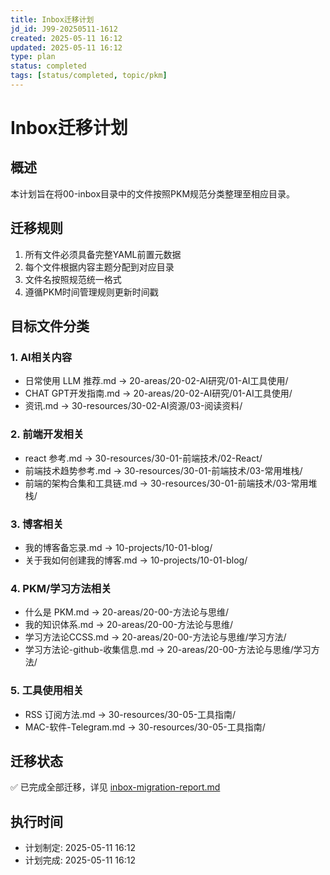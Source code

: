 ```yaml
---
title: Inbox迁移计划
jd_id: J99-20250511-1612
created: 2025-05-11 16:12
updated: 2025-05-11 16:12
type: plan
status: completed
tags: [status/completed, topic/pkm]
---
```


# Inbox迁移计划

## 概述

本计划旨在将00-inbox目录中的文件按照PKM规范分类整理至相应目录。

## 迁移规则

1. 所有文件必须具备完整YAML前置元数据
2. 每个文件根据内容主题分配到对应目录
3. 文件名按照规范统一格式
4. 遵循PKM时间管理规则更新时间戳

## 目标文件分类

### 1. AI相关内容
- 日常使用 LLM 推荐.md → 20-areas/20-02-AI研究/01-AI工具使用/
- CHAT GPT开发指南.md → 20-areas/20-02-AI研究/01-AI工具使用/
- 资讯.md → 30-resources/30-02-AI资源/03-阅读资料/

### 2. 前端开发相关
- react 参考.md → 30-resources/30-01-前端技术/02-React/
- 前端技术趋势参考.md → 30-resources/30-01-前端技术/03-常用堆栈/
- 前端的架构合集和工具链.md → 30-resources/30-01-前端技术/03-常用堆栈/

### 3. 博客相关
- 我的博客备忘录.md → 10-projects/10-01-blog/
- 关于我如何创建我的博客.md → 10-projects/10-01-blog/

### 4. PKM/学习方法相关
- 什么是 PKM.md → 20-areas/20-00-方法论与思维/
- 我的知识体系.md → 20-areas/20-00-方法论与思维/
- 学习方法论CCSS.md → 20-areas/20-00-方法论与思维/学习方法/
- 学习方法论-github-收集信息.md → 20-areas/20-00-方法论与思维/学习方法/

### 5. 工具使用相关
- RSS 订阅方法.md → 30-resources/30-05-工具指南/
- MAC-软件-Telegram.md → 30-resources/30-05-工具指南/

## 迁移状态

✅ 已完成全部迁移，详见 [inbox-migration-report.md](inbox-migration-report.md)

## 执行时间

- 计划制定: 2025-05-11 16:12
- 计划完成: 2025-05-11 16:12